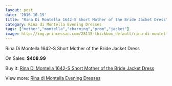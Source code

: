 ```yaml
---
layout: post
date: '2016-10-19'
title: "Rina Di Montella 1642-S Short Mother of the Bride Jacket Dress"
category: Rina di Montella Evening Dresses
tags: ["mother","montella","charming","prom","jacket"]
image: http://img.princessan.com/28115-thickbox_default/rina-di-montella-1642-s-short-mother-of-the-bride-jacket-dress.jpg
---
```

Rina Di Montella 1642-S Short Mother of the Bride Jacket Dress

On Sales: **$408.99**
<a href="https://www.princessan.com/en/rina-di-montella-evening-dresses/12841-rina-di-montella-1642-s-short-mother-of-the-bride-jacket-dress.html"><amp-img layout="responsive" width="600" height="600" src="//img.princessan.com/28115-thickbox_default/rina-di-montella-1642-s-short-mother-of-the-bride-jacket-dress.jpg" alt="Rina Di Montella 1642-S Short Mother of the Bride Jacket Dress 0" /></a>

Buy it: [Rina Di Montella 1642-S Short Mother of the Bride Jacket Dress](https://www.princessan.com/en/rina-di-montella-evening-dresses/12841-rina-di-montella-1642-s-short-mother-of-the-bride-jacket-dress.html "Rina Di Montella 1642-S Short Mother of the Bride Jacket Dress")

View more: [Rina di Montella Evening Dresses](https://www.princessan.com/en/53-rina-di-montella-evening-dresses "Rina di Montella Evening Dresses")